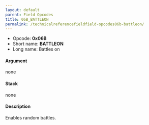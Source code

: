 ```yaml
---
layout: default
parent: Field Opcodes
title: 06B_BATTLEON
permalink: /technicalreferencefieldfield-opcodes06b-battleon/
---
```


-   Opcode: **0x06B**
-   Short name: **BATTLEON**
-   Long name: Battles on

#### Argument

none

#### Stack

none

#### Description

Enables random battles.
